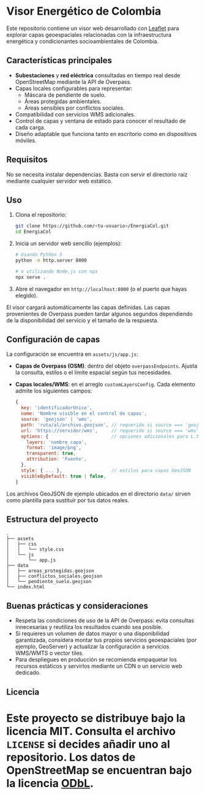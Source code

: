 
# Visor Energético de Colombia

Este repositorio contiene un visor web desarrollado con [Leaflet](https://leafletjs.com/) para explorar capas geoespaciales relacionadas con la infraestructura energética y condicionantes socioambientales de Colombia.

## Características principales

- **Subestaciones** y **red eléctrica** consultadas en tiempo real desde OpenStreetMap mediante la API de Overpass.
- Capas locales configurables para representar:
  - Máscara de pendiente de suelo.
  - Áreas protegidas ambientales.
  - Áreas sensibles por conflictos sociales.
- Compatibilidad con servicios WMS adicionales.
- Control de capas y ventana de estado para conocer el resultado de cada carga.
- Diseño adaptable que funciona tanto en escritorio como en dispositivos móviles.

## Requisitos

No se necesita instalar dependencias. Basta con servir el directorio raíz mediante cualquier servidor web estático.

## Uso

1. Clona el repositorio:

   ```bash
   git clone https://github.com/<tu-usuario>/EnergiaCol.git
   cd EnergiaCol
   ```

2. Inicia un servidor web sencillo (ejemplos):

   ```bash
   # Usando Python 3
   python -m http.server 8000

   # o utilizando Node.js con npx
   npx serve .
   ```

3. Abre el navegador en `http://localhost:8000` (o el puerto que hayas elegido).

El visor cargará automáticamente las capas definidas. Las capas provenientes de Overpass pueden tardar algunos segundos dependiendo de la disponibilidad del servicio y el tamaño de la respuesta.

## Configuración de capas

La configuración se encuentra en `assets/js/app.js`:

- **Capas de Overpass (OSM)**: dentro del objeto `overpassEndpoints`. Ajusta la consulta, estilos o el límite espacial según tus necesidades.
- **Capas locales/WMS**: en el arreglo `customLayersConfig`. Cada elemento admite los siguientes campos:

  ```js
  {
    key: 'identificadorUnico',
    name: 'Nombre visible en el control de capas',
    source: 'geojson' | 'wms',
    path: 'ruta/al/archivo.geojson', // requerido si source === 'geojson'
    url: 'https://servidor/wms',     // requerido si source === 'wms'
    options: {                       // opciones adicionales para L.tileLayer.wms
      layers: 'nombre_capa',
      format: 'image/png',
      transparent: true,
      attribution: 'Fuente',
    },
    style: { ... },                  // estilos para capas GeoJSON
    visibleByDefault: true | false,
  }
  ```

Los archivos GeoJSON de ejemplo ubicados en el directorio `data/` sirven como plantilla para sustituir por tus datos reales.

## Estructura del proyecto

```
.
├── assets
│   ├── css
│   │   └── style.css
│   └── js
│       └── app.js
├── data
│   ├── areas_protegidas.geojson
│   ├── conflictos_sociales.geojson
│   └── pendiente_suelo.geojson
└── index.html
```

## Buenas prácticas y consideraciones

- Respeta las condiciones de uso de la API de Overpass: evita consultas innecesarias y reutiliza los resultados cuando sea posible.
- Si requieres un volumen de datos mayor o una disponibilidad garantizada, considera montar tus propios servicios geoespaciales (por ejemplo, GeoServer) y actualizar la configuración a servicios WMS/WMTS o vector tiles.
- Para despliegues en producción se recomienda empaquetar los recursos estáticos y servirlos mediante un CDN o un servicio web dedicado.

## Licencia

Este proyecto se distribuye bajo la licencia MIT. Consulta el archivo `LICENSE` si decides añadir uno al repositorio. Los datos de OpenStreetMap se encuentran bajo la licencia [ODbL](https://opendatacommons.org/licenses/odbl/).
=======
